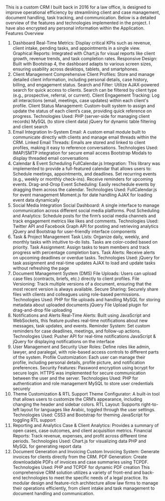 This is a custom CRM I built back in 2016 for a law office, is designed to improve operational efficiency by streamlining client and case management, document handling, task tracking, and communication. Below is a detailed overview of the features and technologies implemented in the project.
I have also encrypted any personal information within the Application.
Features Overview
1. Dashboard
Real-Time Metrics: Display critical KPIs such as revenue, client intake, pending tasks, and appointments in a single view.
Graphical Reports: Integrated with Chart.js for visual reports like client growth, revenue trends, and task completion rates.
Responsive Design: Built with Bootstrap 4, the dashboard adapts to various screen sizes, ensuring usability across desktops, tablets, and smartphones.
2. Client Management
Comprehensive Client Profiles: Store and manage detailed client information, including personal details, case history, billing, and engagement status.
Search and Filter: Utilize AJAX-powered search for quick access to clients. Search can be filtered by client type (e.g., prospective, referral, or current).
Client Engagement Tracking: Log all interactions (email, meetings, case updates) within each client's profile.
Client Status Management: Custom-built system to assign and update the status of each client’s case, providing quick reference on progress.
Technologies Used:
PHP (server-side for managing client records)
MySQL (to store client data)
jQuery for dynamic table filtering and client search
3. Email Integration
In-System Email: A custom email module built to communicate directly with clients and manage email threads within the CRM.
Linked Email Threads: Emails are stored and linked to client profiles, making it easy to reference conversations.
Technologies Used:
IMAP/SMTP integration for secure email access
Bootstrap Modals to display threaded email conversations
4. Calendar & Event Scheduling
FullCalendar.js Integration: This library was implemented to provide a full-featured calendar that allows users to:
Schedule meetings, appointments, and deadlines.
Set recurring events (e.g., weekly or monthly check-ins).
Receive reminders for upcoming events.
Drag-and-Drop Event Scheduling: Easily reschedule events by dragging them across the calendar.
Technologies Used:
FullCalendar.js for event management
Moment.js for date handling
AJAX for loading event data dynamically
5. Social Media Integration
Social Dashboard: A single interface to manage communication across different social media platforms.
Post Scheduling and Analytics: Schedule posts for the firm’s social media channels and track engagement metrics like likes and comments.
Technologies Used:
Twitter API and Facebook Graph API for posting and retrieving analytics
jQuery and Bootstrap for user-friendly interface components
6. Task & Project Management
Task Lists: Organize daily, weekly, and monthly tasks with intuitive to-do lists. Tasks are color-coded based on priority.
Task Assignment: Assign tasks to team members and track progress with percentage completion bars.
Task Alerts: Receive alerts on upcoming deadlines or overdue tasks.
Technologies Used:
jQuery for task assignment and real-time updates
AJAX to load and update tasks without refreshing the page
7. Document Management System (DMS)
File Uploads: Users can upload case files (contracts, briefs, etc.) directly to client profiles.
File Versioning: Track multiple versions of a document, ensuring that the most recent version is always available.
Secure Sharing: Securely share files with clients and colleagues using role-based permissions.
Technologies Used:
PHP for file uploads and handling
MySQL for storing metadata about uploaded documents
jQuery File Upload plugin for drag-and-drop file uploading
8. Notifications and Alerts
Real-Time Alerts: Built using JavaScript and WebSockets, this feature pushes real-time notifications about new messages, task updates, and events.
Reminder System: Set custom reminders for case deadlines, meetings, and follow-up actions.
Technologies Used:
Pusher API for real-time notifications
JavaScript & jQuery for displaying notifications on the interface
9. User Management and Security
User Roles: Define roles like admin, lawyer, and paralegal, with role-based access controls to different parts of the system.
Profile Customization: Each user can manage their profile, including personal details, profile picture, and notification preferences.
Security Features:
Password encryption using bcrypt for secure login.
HTTPS was implemented for secure communication between the user and the server.
Technologies Used:
PHP for authentication and role management
MySQL to store user credentials securely
10. Theme Customization & RTL Support
Theme Configurator: A built-in tool that allows users to customize the CRM’s appearance, including changing the header and sidebar colors.
RTL Layout: Supports right-to-left layout for languages like Arabic, toggled through the user settings.
Technologies Used:
CSS3 and Bootstrap for theming
JavaScript for toggling RTL support
11. Reporting and Analytics
Case & Client Analytics: Provides a summary of open cases, case outcomes, and client acquisition metrics.
Financial Reports: Track revenue, expenses, and profit across different time periods.
Technologies Used:
Chart.js for visualizing data
PHP and MySQL for generating report data
12. Document Generation and Invoicing
Custom Invoicing System: Generate invoices for clients directly from the CRM.
PDF Generation: Create downloadable PDFs of invoices and case summaries using TCPDF.
Technologies Used:
PHP and TCPDF for dynamic PDF creation
This comprehensive CRM solution utilizes a variety of front-end and back-end technologies to meet the specific needs of a legal practice. Its modular design and feature-rich architecture allow law firms to manage their operations efficiently, from client intake and task management to document handling and communication.
